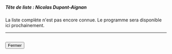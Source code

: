 ##### Tête de liste : Nicolas Dupont-Aignan

La liste complète n'est pas encore connue. Le programme sera disponible ici prochainement.

<hr>
<h2><button class="btn btn-default btn-sm" onclick="dlfclose()">Fermer</button></h2>